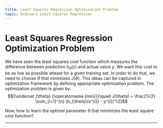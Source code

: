 ```yaml
---
title: Least Squares Regression Optimization Problem
topic: Ordinary Least Squares Regression
---
```


# Least Squares Regression Optimization Problem

We have seen the least squares cost function which measures the difference between prediction $h_{\theta}(x)$ and actual value $y$. We want this cost to be as low as possible atleast for a given training set. In order to do that, we need to choose $\theta$ that minimizes $J(\theta)$. This ideas can be captured in optimization framework by defining appropriate optimization problem. The optimization problem is given by: $${\underset {\theta} {\operatorname {min}}}\quad J(\theta) = \frac{1}{2} \sum_{i=1}^{n} (h_{\theta}(x^{i}) - y^{i})^{2}$$

Now, how to learn the optimal parameter $\theta$ that minimizes the least square cost function? 

---